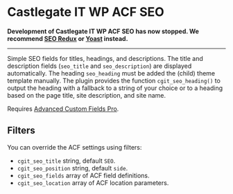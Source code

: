 # Castlegate IT WP ACF SEO #

**Development of Castlegate IT WP ACF SEO has now stopped. We recommend [SEO Redux](https://github.com/castlegateit/cgit-wp-seo-redux) or [Yoast](https://yoast.com/) instead.**

----

Simple SEO fields for titles, headings, and descriptions. The title and description fields (`seo_title` and `seo_description`) are displayed automatically. The heading `seo_heading` must be added the (child) theme template manually. The plugin provides the function `cgit_seo_heading()` to output the heading with a fallback to a string of your choice or to a heading based on the page title, site description, and site name.

Requires [Advanced Custom Fields Pro](https://www.advancedcustomfields.com/pro/).

## Filters ##

You can override the ACF settings using filters:

*   `cgit_seo_title` string, default `SEO`.
*   `cgit_seo_position` string, default `side`.
*   `cgit_seo_fields` array of ACF field definitions.
*   `cgit_seo_location` array of ACF location parameters.
